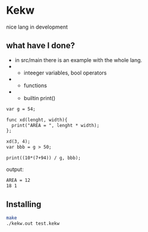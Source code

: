 # Kekw

nice lang in development

## what have I done?
+ in src/main there is an example with the whole lang.
+ + inteeger variables, bool operators
+ + functions
+ + builtin print()

```txt
var g = 54;

func xd(lenght, width){
  print("AREA = ", lenght * width);
};

xd(3, 4);
var bbb = g > 50;

print((10*(7+94)) / g, bbb);
```

output:
```txt
AREA = 12
18 1
```

## Installing
```sh
make
./kekw.out test.kekw
```